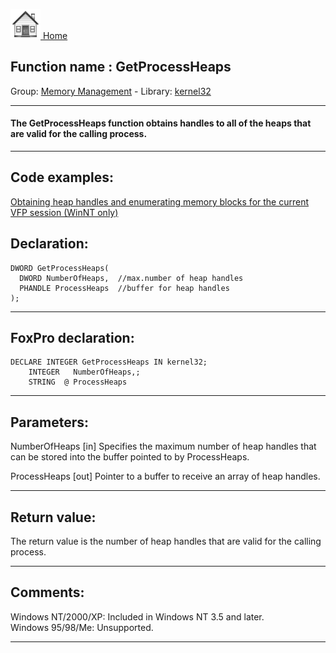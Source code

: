 [<img src="../../images/home.png"> Home ](https://github.com/VFPX/Win32API)  

## Function name : GetProcessHeaps
Group: [Memory Management](../../functions_group.md#Memory_Management)  -  Library: [kernel32](../../libraries.md#kernel32)  
***  


#### The GetProcessHeaps function obtains handles to all of the heaps that are valid for the calling process.
***  


## Code examples:
[Obtaining heap handles and enumerating memory blocks for the current VFP session (WinNT only)](../../samples/sample_176.md)  

## Declaration:
```foxpro  
DWORD GetProcessHeaps(
  DWORD NumberOfHeaps,  //max.number of heap handles
  PHANDLE ProcessHeaps  //buffer for heap handles
);  
```  
***  


## FoxPro declaration:
```foxpro  
DECLARE INTEGER GetProcessHeaps IN kernel32;
	INTEGER   NumberOfHeaps,;
	STRING  @ ProcessHeaps  
```  
***  


## Parameters:
NumberOfHeaps 
[in] Specifies the maximum number of heap handles that can be stored into the buffer pointed to by ProcessHeaps. 

ProcessHeaps 
[out] Pointer to a buffer to receive an array of heap handles.   
***  


## Return value:
The return value is the number of heap handles that are valid for the calling process.   
***  


## Comments:
Windows NT/2000/XP: Included in Windows NT 3.5 and later.  
Windows 95/98/Me: Unsupported.  
  
***  

